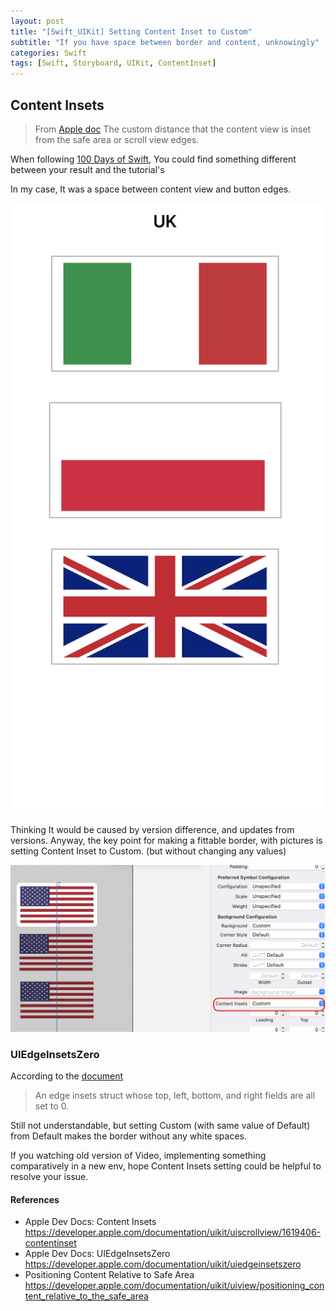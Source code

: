 ```yaml
---
layout: post
title: "[Swift_UIKit] Setting Content Inset to Custom"
subtitle: "If you have space between border and content, unknowingly"
categories: Swift
tags: [Swift, Storyboard, UIKit, ContentInset]
---
```


## Content Insets
> From [Apple doc][apple-dev-doc] 
> The custom distance that the content view is inset from the safe area or scroll view edges.

[apple-dev-doc]: https://developer.apple.com/documentation/uikit/uiscrollview/1619406-contentinset

When following [100 Days of Swift][100-of-swift], You could find something different between your result and the tutorial's 

[100-of-swift]: https://www.hackingwithswift.com/100

In my case, It was a space between content view and button edges. 

![image](/assets/images/in_posts/220614_Flags.png "problematic example image")

Thinking It would be caused by version difference, and updates from versions. 
Anyway, the key point for making a fittable border, with pictures is setting Content Inset to Custom. (but without changing any values)

![image](/assets/images/in_posts/220614_ContentInsets.png "solution image")

### UIEdgeInsetsZero
According to the [document][apple-dev-doc-for-default]  
> An edge insets struct whose top, left, bottom, and right fields are all set to 0.

[apple-dev-doc-for-default]: https://developer.apple.com/documentation/uikit/uiedgeinsetszero

Still not understandable, but setting Custom (with same value of Default) from Default makes the border without any white spaces.

If you watching old version of Video, implementing something comparatively in a new env, hope Content Insets setting could be helpful to resolve your issue.


#### References 

- Apple Dev Docs: Content Insets
https://developer.apple.com/documentation/uikit/uiscrollview/1619406-contentinset
- Apple Dev Docs: UIEdgeInsetsZero
https://developer.apple.com/documentation/uikit/uiedgeinsetszero
- Positioning Content Relative to Safe Area
https://developer.apple.com/documentation/uikit/uiview/positioning_content_relative_to_the_safe_area

